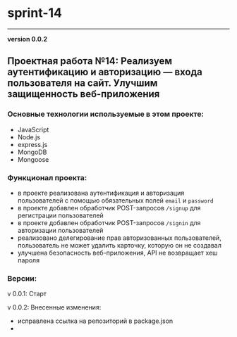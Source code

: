 # sprint-14
______________________
__version 0.0.2__

## Проектная работа №14: Реализуем аутентификацию и авторизацию — входа пользователя на сайт. Улучшим защищенность веб-приложения 

### Основные технологии используемые в этом проекте:

- JavaScript
- Node.js
- express.js
- MongoDB
- Mongoose

### Функционал проекта:

- в проекте реализована аутентификация и авторизация пользователей с помощью обязательных полей `email` и `password`
- в проекте добавлен обработчик POST-запросов `/signup` для регистрации пользователей
- в проекте добавлен обработчик POST-запросов `/signin` для авторизации пользователей
- реализовано делегирование прав авторизованных пользователей, пользователь не может удалить карточку, которую он не создавал
-  улучшена безопасность веб-приложения, API не возвращает хеш пароля

### Версии:

v 0.0.1: Старт

v 0.0.2: Внесенные изменения:

- исправлена ссылка на репозиторий в package.json
- 